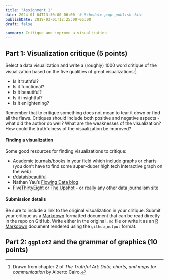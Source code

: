 ```yaml
---
title: "Assignment 1"
date: 2024-01-04T13:30:00-06:00  # Schedule page publish date
publishDate: 2019-03-01T12:25:00-05:00
draft: false

summary: Critique and improve a visualization 
---
```


## Part 1: Visualization critique (5 points)

Select a data visualization and write a (roughly) 1000 word critique of
the visualization based on the five qualities of great
visualizations:[^1]

- Is it truthful?
- Is it functional?
- Is it beautiful?
- Is it insightful?
- Is it enlightening?

Remember that to critique something does not mean to tear it down or
find all the flaws. Critiques should include both positive and negative
aspects - what did the author do well? What are the weaknesses of the
visualization? How could the truthfulness of the visualization be
improved?

#### Finding a visualization

Some good resources for finding visualizations to critique:

- Academic journals/books in your field which include graphs or charts
  (you don’t have to find some super-duper high tech interactive graph
  on the web)
- [r/dataisbeautiful](https://www.reddit.com/r/dataisbeautiful/)
- Nathan Yau’s [Flowing Data blog](http://flowingdata.com/)
- [FiveThirtyEight](https://fivethirtyeight.com/) or [The
  Upshot](https://www.nytimes.com/section/upshot) - or really any other
  data journalism site

#### Submission details

Be sure to include a link to the original visualization in your
critique. Submit your critique as a
[Markdown](http://daringfireball.net/projects/markdown/basics) formatted
document that can be read directly in the repo on GitHub. Write either
in the original `.md` file or write it as an [R
Markdown](http://rmarkdown.rstudio.com/) document rendered using the
`github_output` format.

## Part 2: `ggplot2` and the grammar of graphics (10 points)

[^1]: Drawn from chapter 2 of *The Truthful Art: Data, charts, and maps
    for communication* by Alberto Cairo.
